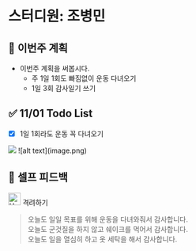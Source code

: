 # 스터디원: 조병민

## 🚀 이번주 계획

- 이번주 계획을 써봅시다.
  - 주 1일 1회도 빠짐없이 운동 다녀오기
  - 1일 3회 감사일기 쓰기

## ✅ 11/01 Todo List

- [x] 1일 1회라도 운동 꼭 다녀오기
<img src='https://postfiles.pstatic.net/MjAyNDEyMDJfMTMg/MDAxNzMzMTQ4Mzc0NDI5.uZ1KtgdJ4oAOY54_e2wtVewXZdgFMsHtgfJCM79kqLIg.t9MhbvYfKwmMWgyDb_koIcAAw2XA-ul6Wmw_sFq1Xjog.JPEG/KakaoTalk_20241202_230536086.jpg?type=w966'>
![alt text](image.png)

## 🎉 셀프 피드백

<img src="https://raw.githubusercontent.com/Tarikul-Islam-Anik/Animated-Fluent-Emojis/master/Emojis/Smilies/Hugging%20Face.png" alt="Hugging Face" width="25" height="25"> 격려하기</img>

> 오늘도 일일 목표를 위해 운동을 다녀와줘서 감사합니다. <br/>
> 오늘도 군것질을 하지 않고 쉐이크를 먹어서 감사합니다.<br/>
> 오늘도 일을 열심히 하고 옷 세탁을 해서 감사합니다.
